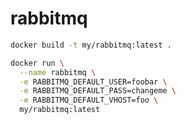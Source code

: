
# rabbitmq

```bash
docker build -t my/rabbitmq:latest .
```

```bash
docker run \
  --name rabbitmq \
  -e RABBITMQ_DEFAULT_USER=foobar \
  -e RABBITMQ_DEFAULT_PASS=changeme \
  -e RABBITMQ_DEFAULT_VHOST=foo \
  my/rabbitmq:latest
```
